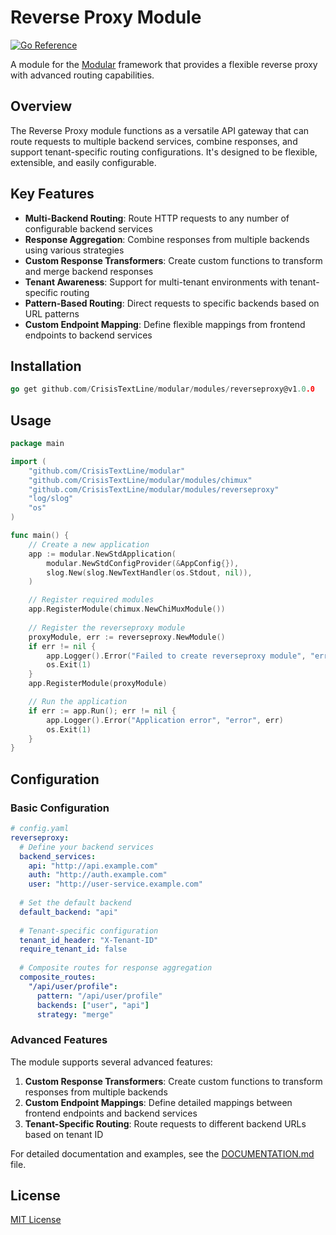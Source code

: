 # Reverse Proxy Module

[![Go Reference](https://pkg.go.dev/badge/github.com/CrisisTextLine/modular/modules/reverseproxy.svg)](https://pkg.go.dev/github.com/CrisisTextLine/modular/modules/reverseproxy)

A module for the [Modular](https://github.com/CrisisTextLine/modular) framework that provides a flexible reverse proxy with advanced routing capabilities.

## Overview

The Reverse Proxy module functions as a versatile API gateway that can route requests to multiple backend services, combine responses, and support tenant-specific routing configurations. It's designed to be flexible, extensible, and easily configurable.

## Key Features

* **Multi-Backend Routing**: Route HTTP requests to any number of configurable backend services
* **Response Aggregation**: Combine responses from multiple backends using various strategies
* **Custom Response Transformers**: Create custom functions to transform and merge backend responses
* **Tenant Awareness**: Support for multi-tenant environments with tenant-specific routing
* **Pattern-Based Routing**: Direct requests to specific backends based on URL patterns
* **Custom Endpoint Mapping**: Define flexible mappings from frontend endpoints to backend services

## Installation

```go
go get github.com/CrisisTextLine/modular/modules/reverseproxy@v1.0.0
```

## Usage

```go
package main

import (
	"github.com/CrisisTextLine/modular"
	"github.com/CrisisTextLine/modular/modules/chimux"
	"github.com/CrisisTextLine/modular/modules/reverseproxy"
	"log/slog"
	"os"
)

func main() {
	// Create a new application
	app := modular.NewStdApplication(
		modular.NewStdConfigProvider(&AppConfig{}),
		slog.New(slog.NewTextHandler(os.Stdout, nil)),
	)

	// Register required modules
	app.RegisterModule(chimux.NewChiMuxModule())
	
	// Register the reverseproxy module
	proxyModule, err := reverseproxy.NewModule()
	if err != nil {
		app.Logger().Error("Failed to create reverseproxy module", "error", err)
		os.Exit(1)
	}
	app.RegisterModule(proxyModule)

	// Run the application
	if err := app.Run(); err != nil {
		app.Logger().Error("Application error", "error", err)
		os.Exit(1)
	}
}
```

## Configuration

### Basic Configuration

```yaml
# config.yaml
reverseproxy:
  # Define your backend services
  backend_services:
    api: "http://api.example.com"
    auth: "http://auth.example.com"
    user: "http://user-service.example.com"
  
  # Set the default backend
  default_backend: "api"
  
  # Tenant-specific configuration
  tenant_id_header: "X-Tenant-ID"
  require_tenant_id: false
  
  # Composite routes for response aggregation
  composite_routes:
    "/api/user/profile":
      pattern: "/api/user/profile"
      backends: ["user", "api"]
      strategy: "merge"
```

### Advanced Features

The module supports several advanced features:

1. **Custom Response Transformers**: Create custom functions to transform responses from multiple backends
2. **Custom Endpoint Mappings**: Define detailed mappings between frontend endpoints and backend services
3. **Tenant-Specific Routing**: Route requests to different backend URLs based on tenant ID

For detailed documentation and examples, see the [DOCUMENTATION.md](DOCUMENTATION.md) file.

## License

[MIT License](LICENSE)

